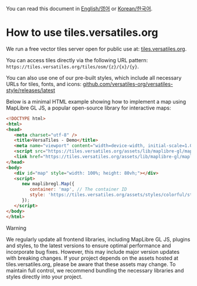 You can read this document in [English/영어](use_tiles_versatiles_org.md) or [Korean/한국어](use_tiles_versatiles_org.ko.md).

# How to use tiles.versatiles.org

We run a free vector tiles server open for public use at: [tiles.versatiles.org](https://tiles.versatiles.org).

You can access tiles directly via the following URL pattern: `https://tiles.versatiles.org/tiles/osm/{z}/{x}/{y}`.

You can also use one of our pre-built styles, which include all necessary URLs for tiles, fonts, and icons: [github.com/versatiles-org/versatiles-style/releases/latest](https://github.com/versatiles-org/versatiles-style/releases/latest/)

Below is a minimal HTML example showing how to implement a map using MapLibre GL JS, a popular open-source library for interactive maps:

```html
<!DOCTYPE html>
<html>
<head>
   <meta charset="utf-8" />
   <title>VersaTiles - Demo</title>
   <meta name="viewport" content="width=device-width, initial-scale=1.0" />
   <script src="https://tiles.versatiles.org/assets/lib/maplibre-gl/maplibre-gl.js"></script>
   <link href="https://tiles.versatiles.org/assets/lib/maplibre-gl/maplibre-gl.css" rel="stylesheet" />
</head>
<body>
   <div id="map" style="width: 100%; height: 80vh;"></div>
   <script>
      new maplibregl.Map({
         container: 'map', // The container ID
         style: 'https://tiles.versatiles.org/assets/styles/colorful/style.json' // Style URL
      });
   </script>
</body>
</html>
```

> [!WARNING]
> We regularly update all frontend libraries, including MapLibre GL JS, plugins and styles, to the latest versions to ensure optimal performance and incorporate bug fixes. However, this may include major version updates with breaking changes.
> If your project depends on the assets hosted at tiles.versatiles.org, please be aware that these assets may change. To maintain full control, we recommend bundling the necessary libraries and styles directly into your project.
